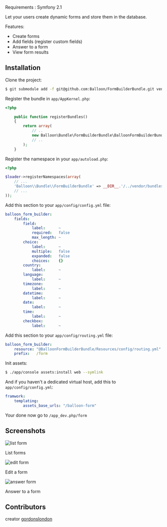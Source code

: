 Requirements :
 Symfony 2.1
 

Let your users create dynamic forms and store them in the database.

Features:

- Create forms
- Add fields (register custom fields)
- Answer to a form
- View form results

## Installation

Clone the project:

```bash
$ git submodule add -f git@github.com:Balloon/FormBuilderBundle.git vendor/bundles/Balloon/Bundle/FormBuilderBundle
```

Register the bundle in `app/AppKernel.php`:

```php
<?php

    public function registerBundles()
    {
        return array(
            // ..
            new Balloon\Bundle\FormBuilderBundle\BalloonFormBuilderBundle(),
            // ..
        );
    }
```

Register the namespace in your `app/autoload.php`:

```php
<?php

$loader->registerNamespaces(array(
    // ...
    'Balloon\\Bundle\\FormBuilderBundle' => __DIR__.'/../vendor/bundles',
    // ...
));
```

Add this section to your `app/config/config.yml` file:

```yaml
balloon_form_builder:
    fields:
        field:
            label:      ~
            required:   false
            max_length: ~
        choice:
            label:      ~
            multiple:   false
            expanded:   false
            choices:    {}
        country:
            label:      ~
        language:
            label:      ~
        timezone:
            label:      ~
        datetime:
            label:      ~
        date:
            label:      ~
        time:
            label:      ~
        checkbox:
            label:      ~
```

Add this section to your `app/config/routing.yml` file:

```yaml
balloon_form_builder:
    resource: "@BalloonFormBuilderBundle/Resources/config/routing.yml"
    prefix:   /form
```

Init assets:

```bash
$ ./app/console assets:install web --symlink
```

And if you haven't a dedicated virtual host, add this to `app/config/config.yml`:

```yaml
framwork:
    templating:
        assets_base_urls: "/balloon-form"
```

Your done now go to `/app_dev.php/form`

## Screenshots

![list form](https://github.com/Balloon/FormBuilderBundle/raw/master/Resources/doc/list.png)
<p>List forms</p>


![edit form](https://github.com/Balloon/FormBuilderBundle/raw/master/Resources/doc/edit.png)
<p>Edit a form</p>

![answer form](https://github.com/Balloon/FormBuilderBundle/raw/master/Resources/doc/answer.png)
<p>Answer to a form</p>

## Contributors

creator [gordonslondon](http://github.com/gordonslondon)
